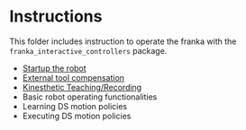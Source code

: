 # Instructions

This folder includes instruction to operate the franka with the ``franka_interactive_controllers`` package. 

- [Startup the robot](https://github.com/nbfigueroa/franka_interactive_controllers/blob/main/doc/instructions/robot_startup.md)
- [External tool compensation](https://github.com/nbfigueroa/franka_interactive_controllers/blob/main/doc/instructions/external_tool_compensation.md)
- [Kinesthetic Teaching/Recording]()
- Basic robot operating functionalities
- Learning DS motion policies
- Executing DS motion policies
